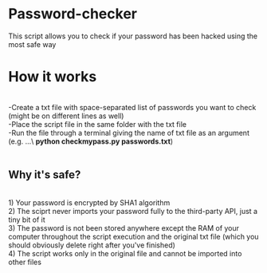 # Password-checker
This script allows you to check if your password has been hacked using the most safe way
<br>
<h1>How it works</h1><br>
-Create a txt file with space-separated list of passwords you want to check (might be on different lines as well)<br>
-Place the script file in the same folder with the txt file<br>
-Run the file through a terminal giving the name of txt file as an argument (e.g. ...\ <b>python checkmypass.py passwords.txt</b>)<br>
<br>
<h2>Why it's safe?</h2><br>
1) Your password is encrypted by SHA1 algorithm<br>
2) The sciprt never imports your password fully to the third-party API, just a tiny bit of it<br>
3) The password is not been stored anywhere except the RAM of your computer throughout the script execution and the original txt file (which you should obviously delete right after you've finished)<br>
4) The script works only in the original file and cannot be imported into other files
